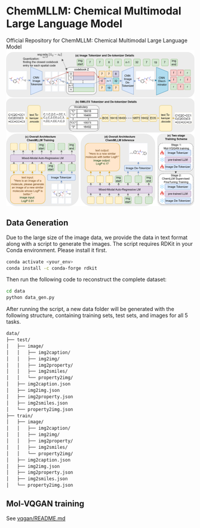 # ChemMLLM: Chemical Multimodal Large Language Model
Official Repository for ChemMLLM: Chemical Multimodal Large Language Model
![architecture](assets/architecture.png)


## Data Generation
Due to the large size of the image data, we provide the data in text format along with a script to generate the images. 
The script requires RDKit in your Conda environment. Please install it first.
```bash
conda activate <your_env>
conda install -c conda-forge rdkit
```
Then run the following code to reconstruct the complete dataset:
```bash
cd data
python data_gen.py
```
After running the script, a new data folder will be generated with the following structure, containing training sets, test sets, and images for all 5 tasks.
```bash
data/
├── test/
│   ├── image/
│   │   ├── img2caption/
│   │   ├── img2img/
│   │   ├── img2property/
│   │   ├── img2smiles/
│   │   └── property2img/
│   ├── img2caption.json
│   ├── img2img.json
│   ├── img2property.json
│   ├── img2smiles.json
│   └── property2img.json
├── train/
│   ├── image/
│   │   ├── img2caption/
│   │   ├── img2img/
│   │   ├── img2property/
│   │   ├── img2smiles/
│   │   └── property2img/
│   ├── img2caption.json
│   ├── img2img.json
│   ├── img2property.json
│   ├── img2smiles.json
│   └── property2img.json

```

## Mol-VQGAN training
See [vqgan/README.md](vqgan/README.md)